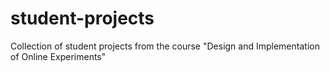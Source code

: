 # student-projects
Collection of student projects from the course "Design and Implementation of Online Experiments"
